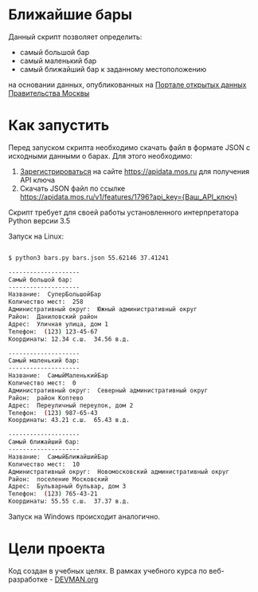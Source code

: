 # Ближайшие бары

Данный скрипт позволяет определить:

* самый большой бар
* самый маленький бар
* самый ближайший бар к заданному местоположению

на основании данных, опубликованных на [Портале открытых данных Правительства Москвы](http://data.mos.ru/)

# Как запустить

Перед запуском скрипта необходимо скачать файл в формате JSON с исходными данными о барах. Для этого необходимо:

1. [Зарегистрироваться](https://apidata.mos.ru/Account/Register) на сайте https://apidata.mos.ru для получения API ключа
2. Скачать JSON файл по ссылке https://apidata.mos.ru/v1/features/1796?api_key={Ваш_API_ключ}

Скрипт требует для своей работы установленного интерпретатора Python версии 3.5

Запуск на Linux:

```bash

$ python3 bars.py bars.json 55.62146 37.41241

--------------------
Самый большой бар:
--------------------
Название:  СуперБольшойБар
Количество мест:  258
Административный округ:  Южный административный округ
Район:  Даниловский район
Адрес:  Уличная улица, дом 1
Телефон:  (123) 123-45-67
Координаты: 12.34 с.ш.  34.56 в.д.

--------------------
Самый маленький бар:
--------------------
Название:  СамыйМаленькийБар
Количество мест:  0
Административный округ:  Северный административный округ
Район:  район Коптево
Адрес:  Переуличный переулок, дом 2
Телефон:  (123) 987-65-43
Координаты: 43.21 с.ш.  65.43 в.д.

--------------------
Самый ближайший бар:
--------------------
Название:  СамыйБлижайшийБар
Количество мест:  10
Административный округ:  Новомосковский административный округ
Район:  поселение Московский
Адрес:  Бульварный бульвар, дом 3
Телефон:  (123) 765-43-21
Координаты: 55.55 с.ш.  37.37 в.д.

```

Запуск на Windows происходит аналогично.

# Цели проекта

Код создан в учебных целях. В рамках учебного курса по веб-разработке - [DEVMAN.org](https://devman.org)
